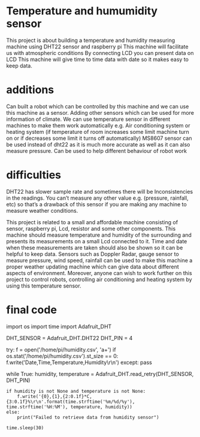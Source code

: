 # Temperature and humumidity sensor
This project is about building a temperature and humidity measuring machine using DHT22 sensor and raspberry pi
This machine will facilitate us with atmospheric conditions 
By connecting LCD you can present data on LCD
This machine will give time to time data with date so it makes easy to keep data.
# additions
Can built a robot which can be controlled by this machine and we can use this machine as a sensor.
Adding other sensors which can be used for more information of climate.
We can use temperature sensor in different machines to make them work automatically e.g. Air conditioning system or heating system (if temperature of room increases some
limit machine turn on or if decreases some limit it turns off automatically)
MS8607 sensor can be used instead of dht22 as it is much more accurate as well as it can also measure pressure.
Can be used to help different behaviour of robot work
# difficulties
DHT22 has slower sample rate and sometimes there will be Inconsistencies in the readings.
You can’t measure any other value e.g. (pressure, rainfall, etc) so that’s a drawback of this sensor if you are making any machine to measure weather conditions.

This project is related to a small and affordable machine consisting of sensor, raspberry pi, Lcd, resistor and some other components. This machine should measure temperature and humidity of the surrounding and presents its measurements on a small Lcd connected to it. Time and date when these measurements are taken should also be shown so it can be helpful to keep data. Sensors such as Doppler Radar, gauge sensor to measure pressure, wind speed, rainfall can be used to make this machine a proper weather updating machine which can give data about different aspects of environment. Moreover, anyone can wish to work further on this project to control robots, controlling air conditioning and heating system by using this temperature sensor.  

# final code
import os
import time
import Adafruit_DHT

DHT_SENSOR = Adafruit_DHT.DHT22
DHT_PIN = 4

try:
    f = open('/home/pi/humidity.csv', 'a+')
    if os.stat('/home/pi/humidity.csv').st_size == 0:
            f.write('Date,Time,Temperature,Humidity\r\n')
except:
    pass

while True:
    humidity, temperature = Adafruit_DHT.read_retry(DHT_SENSOR, DHT_PIN)

    if humidity is not None and temperature is not None:
        f.write('{0},{1},{2:0.1f}*C,{3:0.1f}%\r\n'.format(time.strftime('%m/%d/%y'), time.strftime('%H:%M'), temperature, humidity))
    else:
        print("Failed to retrieve data from humidity sensor")

    time.sleep(30)
